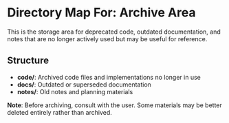 # Directory Map For: Archive Area

This is the storage area for deprecated code, outdated documentation, and notes that are no longer actively used but may be useful for reference.

## Structure

- **code/**: Archived code files and implementations no longer in use
- **docs/**: Outdated or superseded documentation
- **notes/**: Old notes and planning materials

**Note**: Before archiving, consult with the user. Some materials may be better deleted entirely rather than archived.